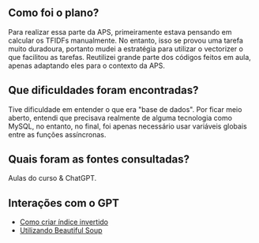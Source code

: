 ## Como foi o plano? 

Para realizar essa parte da APS, primeiramente estava pensando em calcular os TFIDFs manualmente. No entanto, isso se provou uma tarefa muito
duradoura, portanto mudei a estratégia para utilizar o vectorizer o que facilitou as tarefas. Reutilizei grande parte dos códigos feitos em 
aula, apenas adaptando eles para o contexto da APS.

## Que dificuldades foram encontradas?

Tive dificuldade em entender o que era "base de dados". Por ficar meio aberto, entendi que precisava realmente de alguma tecnologia como MySQL,
no entanto, no final, foi apenas necessário usar variáveis globais entre as funções assíncronas.

## Quais foram as fontes consultadas?

Aulas do curso & ChatGPT.

## Interações com o GPT

- [Como criar índice invertido](https://chat.openai.com/chat/3a2c33d7-42d0-456d-9075-095951b8d5e0)
- [Utilizando Beautiful Soup](https://chat.openai.com/chat/247fcfeb-b06b-4924-adf2-b342d4b13b3c)